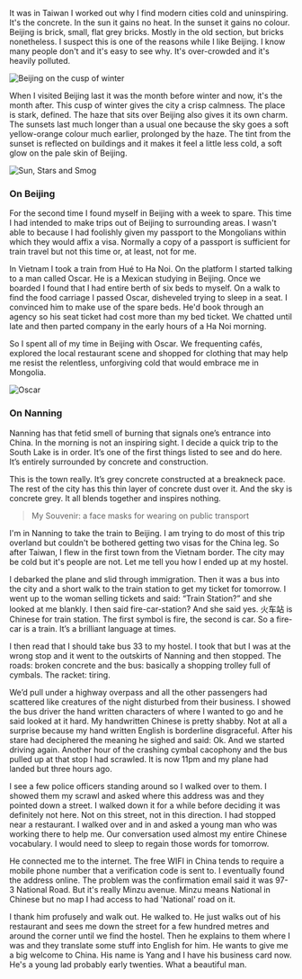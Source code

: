 It was in Taiwan I worked out why I find modern cities cold and uninspiring. It's the concrete. In the sun it gains no heat. In the sunset it gains no colour. Beijing is brick, small, flat grey bricks. Mostly in the old section, but bricks nonetheless. I suspect this is one of the reasons while I like Beijing. I know many people don't and it's easy to see why. It's over-crowded and it's heavily polluted. 

![Beijing on the cusp of winter](https://s3.amazonaws.com/distributedlife.com/travel/images/DSC_2040.jpg)

When I visited Beijing last it was the month before winter and now, it's the month after. This cusp of winter gives the city a crisp calmness. The place is stark, defined. The haze that sits over Beijing also gives it its own charm. The sunsets last much longer than a usual one because the sky goes a soft yellow-orange colour much earlier, prolonged by the haze. The tint from the sunset is reflected on buildings and it makes it feel a little less cold, a soft glow on the pale skin of Beijing.

![Sun, Stars and Smog](https://s3.amazonaws.com/distributedlife.com/travel/images/DSC_2111.jpg)

### On Beijing

For the second time I found myself in Beijing with a week to spare. This time I had intended to make trips out of Beijing to surrounding areas. I wasn't able to because I had foolishly given my passport to the Mongolians within which they would affix a visa. Normally a copy of a passport is sufficient for train travel but not this time or, at least, not for me. 

In Vietnam I took a train from Hué to Ha Noi. On the platform I started talking to a man called Oscar. He is a Mexican studying in Beijing. Once we boarded I found that I had entire berth of six beds to myself. On a walk to find the food carriage I passed Oscar, disheveled trying to sleep in a seat. I convinced him to make use of the spare beds. He'd book through an agency so his seat ticket had cost more than my bed ticket. We chatted until late and then parted company in the early hours of a Ha Noi morning.

So I spent all of my time in Beijing with Oscar. We frequenting cafés, explored the local restaurant scene and shopped for clothing that may help me resist the relentless, unforgiving cold that would embrace me in Mongolia.

![Oscar](https://s3.amazonaws.com/distributedlife.com/travel/images/DSCF6584.jpg)

### On Nanning

Nanning has that fetid smell of burning that signals one’s entrance into China. In the morning is not an inspiring sight. I decide a quick trip to the South Lake is in order. It’s one of the first things listed to see and do here. It’s entirely surrounded by concrete and construction. 

This is the town really. It’s grey concrete constructed at a breakneck pace. The rest of the city has this thin layer of concrete dust over it. And the sky is concrete grey. It all blends together and inspires nothing.

> My Souvenir: a face masks for wearing on public transport

I'm in Nanning to take the train to Beijing. I am trying to do most of this trip overland but couldn't be bothered getting two visas for the China leg. So after Taiwan, I flew in the first town from the Vietnam border. The city may be cold but it's people are not. Let me tell you how I ended up at my hostel.

I debarked the plane and slid through immigration. Then it was a bus into the city and a short walk to the train station to get my ticket for tomorrow. I went up to the woman selling tickets and said: “Train Station?” and she looked at me blankly. I then said fire-car-station? And she said yes. 火车站 is Chinese for train station. The first symbol is fire, the second is car. So a fire-car is a train. It’s a brilliant language at times.

I then read that I should take bus 33 to my hostel. I took that but I was at the wrong stop and it went to the outskirts of Nanning and then stopped. The roads: broken concrete and the bus: basically a shopping trolley full of cymbals. The racket: tiring. 

We’d pull under a highway overpass and all the other passengers had scattered like creatures of the night disturbed from their business. I showed the bus driver the hand written characters of where I wanted to go and he said looked at it hard. My handwritten Chinese is pretty shabby. Not at all a surprise because my hand written English is borderline disgraceful. After his stare had deciphered the meaning he sighed and said: Ok. And we started driving again. Another hour of the crashing cymbal cacophony and the bus pulled up at that stop I had scrawled. It is now 11pm and my plane had landed but three hours ago.

I see a few police officers standing around so I walked over to them. I showed them my scrawl and asked where this address was and they pointed down a street. I walked down it for a while before deciding it was definitely not here. Not on this street, not in this direction. I had stopped near a restaurant. I walked over and in and asked a young man who was working there to help me. Our conversation used almost my entire Chinese vocabulary. I would need to sleep to regain those words for tomorrow. 

He connected me to the internet. The free WIFI in China tends to require a mobile phone number that a verification code is sent to. I eventually found the address online. The problem was the confirmation email said it was 97-3 National Road. But it's really Minzu avenue. Minzu means National in Chinese but no map I had access to had 'National' road on it. 

I thank him profusely and walk out. He walked to. He just walks out of his restaurant and sees me down the street for a few hundred metres and around the corner until we find the hostel. Then he explains to them where I was and they translate some stuff into English for him. He wants to give me a big welcome to China. His name is Yang and I have his business card now. He's a young lad probably early twenties. What a beautiful man.

